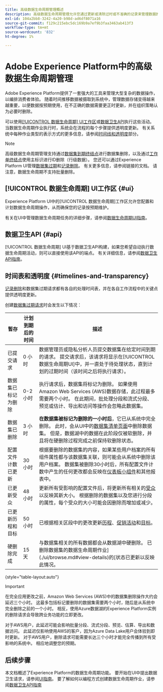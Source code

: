 ```yaml
---
title: 高级数据生命周期管理概述
description: 高级数据生命周期管理允许您通过更新或清除过时或不准确的记录来管理数据的生命周期。
exl-id: 104a2bb8-3242-4a20-b98d-ad6df8071a16
source-git-commit: f129c215ebc5dc169b9a7ef9b3faa3463ab413f3
workflow-type: tm+mt
source-wordcount: '832'
ht-degree: 1%

---
```


# Adobe Experience Platform中的高级数据生命周期管理

Adobe Experience Platform提供了一套强大的工具来管理大型复杂的数据操作，以编排消费者体验。 随着时间推移数据被摄取到系统中，管理数据存储变得越来越重要，以便数据按预期使用，在不正确的数据需要更正时更新，并在组织策略认为必要时删除。

<!-- Experience Platform's data lifecycle capabilities allow you to manage your stored data through the following:

* Scheduling automated dataset expirations
* Deleting individual records from one or all datasets

>[!IMPORTANT]
>
>Record deletes are meant to be used for data cleansing, removing anonymous data, or data minimization. They are **not** to be used for data subject rights requests (compliance) as pertaining to privacy regulations like the General Data Protection Regulation (GDPR). For all compliance use cases, use [Adobe Experience Platform Privacy Service](../privacy-service/home.md) instead. -->

可以使用[[!UICONTROL 数据生命周期] UI工作区](#ui)或[数据卫生API](#api)执行这些活动。 当数据生命周期作业执行时，系统会在流程的每个步骤提供透明度更新。 有关系统中每种作业类型的表示方式的更多信息，请参阅[时间线和透明度](#timelines-and-transparency)部分。

>[!NOTE]
>
>高级数据生命周期管理支持通过[数据集到期终结点](./api/dataset-expiration.md)进行数据集删除，以及通过[工作单终结点](./api/workorder.md)使用主标识进行ID删除（行级数据）。 您还可以通过Experience Platform UI管理[数据集过期](./ui/dataset-expiration.md)和[记录删除](./ui/record-delete.md)。 有关更多信息，请参阅链接的文档。 请注意，数据生命周期不支持批量删除。

## [!UICONTROL 数据生命周期] UI工作区 {#ui}

Experience Platform UI中的[!UICONTROL 数据生命周期]工作区允许您配置和计划数据生命周期操作，从而确保您的记录按预期维护。

有关在UI中管理数据生命周期任务的详细步骤，请参阅[数据生命周期UI指南](./ui/overview.md)。

## 数据卫生API {#api}

[!UICONTROL 数据生命周期] UI基于数据卫生API构建，如果您希望自动执行数据生命周期活动，则可以直接使用该API的端点。 有关详细信息，请参阅[数据卫生API指南](./api/overview.md)。

## 时间表和透明度 {#timelines-and-transparency}

[记录删除](./ui/record-delete.md)和数据集过期请求都有各自的处理时间表，并在各自工作流程中的关键点提供透明度更新。

创建[数据集过期请求](./ui/dataset-expiration.md)时会发生以下情况：

| 暂存 | 计划到期后的时间 | 描述 |
| --- | --- | --- |
| 已提交请求 | 0 小时 | 数据管理员或隐私分析人员提交数据集在给定时间到期的请求。 提交请求后，该请求将显示在[!UICONTROL 数据生命周期UI]中，并一直处于待处理状态，直到计划的过期时间（该时间之后将执行请求）。 |
| 数据集已标记为删除 | 0-2小时 | 执行请求后，数据集将标记为删除。 如果使用Amazon Web Services (AWS)数据存储，此过程最多需要两个小时。 在此期间，批处理分段和流式分段、预览或估计、导出和访问等操作会忽略此数据集。 |
| 数据集已删除 | 3 小时 | **在数据集被标记为删除的一小时后**，它已从系统中完全删除。 此时，会从UI中的[数据集清单页面](../catalog/datasets/user-guide.md)中删除数据集。 但是，数据湖中的数据在此阶段仅被软删除，并且将在硬删除过程完成之前保持软删除状态。 |
| 配置文件计数已更新 | 30 小时 | 根据要删除的数据集的内容，如果某些用户档案的所有组件属性都与该数据集关联，则可能会从系统中删除该用户档案。 数据集被删除30小时后，所有配置文件计数中产生的任何更改都会反映在[仪表板小组件](../dashboards/guides/profiles.md#profile-count-trend)和其他报表中。 |
| 已更新受众 | 48 小时 | 更新所有受影响的配置文件后，将更新所有相关的[受众](../segmentation/home.md)以反映其新大小。 根据删除的数据集以及您进行分段的属性，每个受众的大小可能会因删除而增加或减少。 |
| 已更新历程和目标 | 50 小时 | 已根据相关区段中的更改更新[历程](https://experienceleague.adobe.com/docs/journey-optimizer/using/orchestrate-journeys/about-journeys/journey.html)、[促销活动](https://experienceleague.adobe.com/docs/journey-optimizer/using/campaigns/get-started-with-campaigns.html)和[目标](../destinations/home.md)。 |
| 硬删除完成 | 15 天 | 与数据集相关的所有数据都会从数据湖中硬删除。 已删除数据集的数据生命周期作业](./ui/browse.md#view-details)的[状态已更新以反映此情况。 |

{style="table-layout:auto"}

>[!IMPORTANT]
>
>在完全应用更改之前，Amazon Web Services (AWS)中的数据集删除操作大约会延迟三个小时。 这最多包括标记要删除的数据集需要两个小时，随后是从系统中完全删除之前的一个小时。 相反，使用Azure数据湖的Experience Platform实例的删除请求会导致跨业务功能的立即更改。
>
>对于AWS用户，此延迟可能会影响批量分段、流式分段、预览、估算、导出和数据访问。 此延迟仅影响使用AWS的客户，因为Azure Data Lake用户会体验到即时更新。 对于AWS用户，删除请求可能需要长达三个小时才能完全传播到所有受影响的系统中。 相应地调整您的预期。


<!-- ### Record deletes {#record-delete-transparency}

The following takes place when a [record delete request](./ui/record-delete.md) is created:

| Stage | Time after request submission | Description |
| --- | --- | --- |
| Request is submitted | 0 hours | A data steward or privacy analyist submits a record delete request. The request is visible in the [!UICONTROL Data Lifecycle UI] after it has been submitted. |
| Profile lookups updated | 3 hours | The change in profile counts caused by the deleted identity are reflected in [dashboard widgets](../dashboards/guides/profiles.md#profile-count-trend) and other reports. |
| Segments updated | 24 hours | Once profiles are removed, all related [segments](../segmentation/home.md) are updated to reflect their new size. |
| Journeys and destinations updated | 26 hours | [Journeys](https://experienceleague.adobe.com/docs/journey-optimizer/using/orchestrate-journeys/about-journeys/journey.html), [campaigns](https://experienceleague.adobe.com/docs/journey-optimizer/using/campaigns/get-started-with-campaigns.html), and [destinations](../destinations/home.md) are updated according to changes in related segments. |
| Records soft deleted in data lake | 7 days | The data is soft deleted from the data lake. |
| Data vacuuming completed | 14 days | The [status of the lifecycle job](./ui/browse.md#view-details) updates to indicate that the job has completed, meaning that data vacuuming has been completed on the data lake and the relevant records have been hard deleted. |

{style="table-layout:auto"} -->

## 后续步骤

本文档概述了Experience Platform的数据生命周期功能。 要开始在UI中提出数据卫生请求，请参阅[UI指南](./ui/overview.md)。 要了解如何以编程方式创建数据生命周期作业，请参阅[数据卫生API指南](./api/overview.md)
